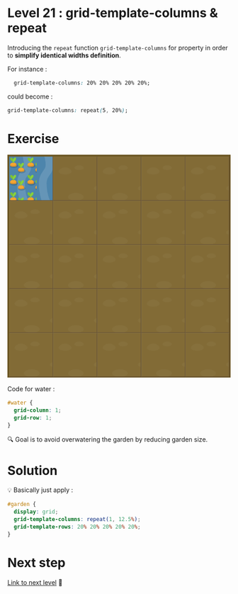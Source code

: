 # Level 21 : grid-template-columns & repeat

Introducing the `repeat` function `grid-template-columns` for property in order to **simplify identical widths definition**.

For instance : 

```css
  grid-template-columns: 20% 20% 20% 20% 20%;
```

could become :

```css
grid-template-columns: repeat(5, 20%);
```

# Exercise

![level 21](./level21.png)

Code for water : 

```css
#water {
  grid-column: 1;
  grid-row: 1;
}
```

:mag: Goal is to avoid overwatering the garden by reducing garden size.

# Solution

:bulb: Basically just apply : 

```css
#garden {
  display: grid;
  grid-template-columns: repeat(1, 12.5%);
  grid-template-rows: 20% 20% 20% 20% 20%;
}
```

# Next step

[Link to next level](./level22.md) :muscle:

